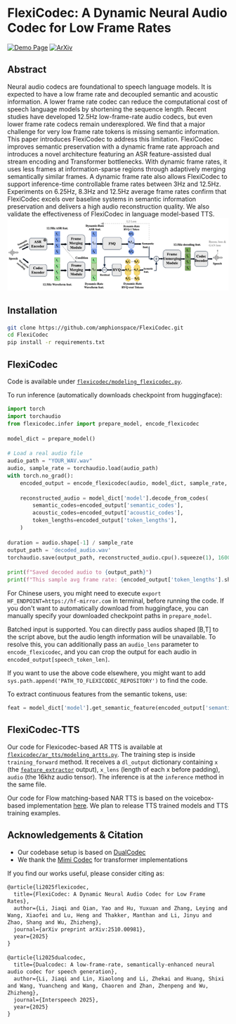 # FlexiCodec: A Dynamic Neural Audio Codec for Low Frame Rates

[![Demo Page](https://img.shields.io/badge/GitHub.io-Demo_Page-blue?logo=Github&style=flat-square)](https://flexicodec.github.io/)
[![ArXiv](https://img.shields.io/badge/arxiv-PDF-green?logo=arxiv&style=flat-square)](https://arxiv.org/abs/2510.00981)

## Abstract
Neural audio codecs are foundational to speech language models. It is expected to have a low frame rate and decoupled semantic and acoustic information. A lower frame rate codec can reduce the computational cost of speech language models by shortening the sequence length. Recent studies have developed 12.5Hz low-frame-rate audio codecs, but even lower frame rate codecs remain underexplored. We find that a major challenge for very low frame rate tokens is missing semantic information. This paper introduces FlexiCodec to address this limitation. FlexiCodec improves semantic preservation with a dynamic frame rate approach and introduces a novel architecture featuring an ASR feature-assisted dual stream encoding and Transformer bottlenecks. With dynamic frame rates, it uses less frames at information-sparse regions through adaptively merging semantically similar frames. A dynamic frame rate also allows FlexiCodec to support inference-time controllable frame rates between 3Hz and 12.5Hz. Experiments on 6.25Hz, 8.3Hz and 12.5Hz average frame rates confirm that FlexiCodec excels over baseline systems in semantic information preservation and delivers a high audio reconstruction quality. We also validate the effectiveness of FlexiCodec in language model-based TTS.
![](.github/flexicodec.png)

## Installation
```bash
git clone https://github.com/amphionspace/FlexiCodec.git
cd FlexiCodec
pip install -r requirements.txt
```
<!-- # pip install -e . -->

## FlexiCodec
Code is available under [`flexicodec/modeling_flexicodec.py`](flexicodec/modeling_flexicodec.py). 

To run inference (automatically downloads checkpoint from huggingface):
```python
import torch
import torchaudio
from flexicodec.infer import prepare_model, encode_flexicodec

model_dict = prepare_model()
  
# Load a real audio file
audio_path = "YOUR_WAV.wav"
audio, sample_rate = torchaudio.load(audio_path)
with torch.no_grad():
    encoded_output = encode_flexicodec(audio, model_dict, sample_rate, num_quantizers=8, merging_threshold=0.91)
    
    reconstructed_audio = model_dict['model'].decode_from_codes(
        semantic_codes=encoded_output['semantic_codes'],
        acoustic_codes=encoded_output['acoustic_codes'],
        token_lengths=encoded_output['token_lengths'],
    )

duration = audio.shape[-1] / sample_rate
output_path = 'decoded_audio.wav'
torchaudio.save(output_path, reconstructed_audio.cpu().squeeze(1), 16000)

print(f"Saved decoded audio to {output_path}")
print(f"This sample avg frame rate: {encoded_output['token_lengths'].shape[-1] / duration:.4f} frames/sec")
```
For Chinese users, you might need to execute `export HF_ENDPOINT=https://hf-mirror.com` in terminal, before running the code. If you don't want to automatically download from huggingface, you can manually specify your downloaded checkpoint paths in `prepare_model`. 


Batched input is supported. You can directly pass audios shaped [B,T] to the script above, but the audio length information will be unavailable.
To resolve this, you can additionally pass an `audio_lens` parameter to `encode_flexicodec`, and you can crop the output for each audio in `encoded_output[speech_token_len]`. 

If you want to use the above code elsewhere, you might want to add `sys.path.append('PATH_TO_FLEXICODEC_REPOSITORY')` to find the code.

To extract continuous features from the semantic tokens, use:
```python
feat = model_dict['model'].get_semantic_feature(encoded_output['semantic_codes'])
```

## FlexiCodec-TTS
Our code for Flexicodec-based AR TTS is available at [`flexicodec/ar_tts/modeling_artts.py`](flexicodec/ar_tts/modeling_artts.py). The training step is inside `training_forward` method. It receives a `dl_output` dictionary containing `x` (the [`feature_extractor`](flexicodec/infer.py#L50) output), `x_lens` (length of each x before padding), `audio` (the 16khz audio tensor). The inference is at the `inference` method in the same file.

Our code for Flow matching-based NAR TTS is based on the voicebox-based implementation [here](https://github.com/jiaqili3/DualCodec/tree/main/dualcodec/model_tts/voicebox).
We plan to release TTS trained models and TTS training examples.

## Acknowledgements & Citation
- Our codebase setup is based on [DualCodec](https://github.com/jiaqili3/DualCodec)
- We thank the [Mimi Codec](https://github.com/kyutai-labs/moshi) for transformer implementations

If you find our works useful, please consider citing as:
```biblatex
@article{li2025flexicodec,
  title={FlexiCodec: A Dynamic Neural Audio Codec for Low Frame Rates},
  author={Li, Jiaqi and Qian, Yao and Hu, Yuxuan and Zhang, Leying and Wang, Xiaofei and Lu, Heng and Thakker, Manthan and Li, Jinyu and Zhao, Shang and Wu, Zhizheng},
  journal={arXiv preprint arXiv:2510.00981},
  year={2025}
}

@article{li2025dualcodec,
  title={Dualcodec: A low-frame-rate, semantically-enhanced neural audio codec for speech generation},
  author={Li, Jiaqi and Lin, Xiaolong and Li, Zhekai and Huang, Shixi and Wang, Yuancheng and Wang, Chaoren and Zhan, Zhenpeng and Wu, Zhizheng},
  journal={Interspeech 2025},
  year={2025}
}
```